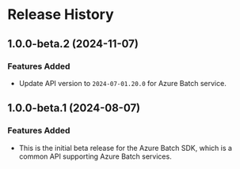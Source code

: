 # Release History

## 1.0.0-beta.2 (2024-11-07)

### Features Added

- Update API version to `2024-07-01.20.0` for Azure Batch service.

## 1.0.0-beta.1 (2024-08-07)

### Features Added

- This is the initial beta release for the Azure Batch SDK, which is a common API supporting Azure Batch services.
